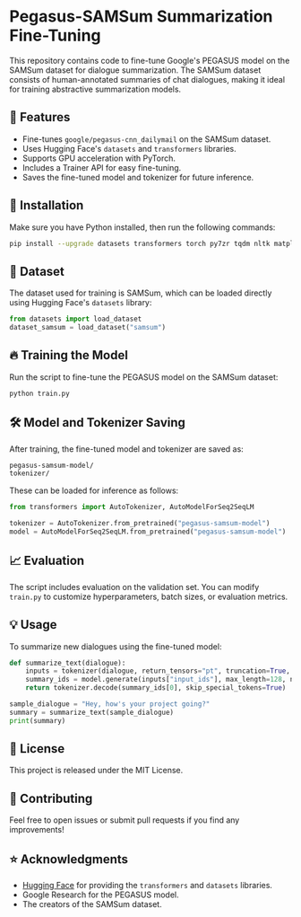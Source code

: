 # Pegasus-SAMSum Summarization Fine-Tuning

This repository contains code to fine-tune Google's PEGASUS model on the SAMSum dataset for dialogue summarization. The SAMSum dataset consists of human-annotated summaries of chat dialogues, making it ideal for training abstractive summarization models.

## 📌 Features
- Fine-tunes `google/pegasus-cnn_dailymail` on the SAMSum dataset.
- Uses Hugging Face's `datasets` and `transformers` libraries.
- Supports GPU acceleration with PyTorch.
- Includes a Trainer API for easy fine-tuning.
- Saves the fine-tuned model and tokenizer for future inference.

## 🚀 Installation
Make sure you have Python installed, then run the following commands:

```bash
pip install --upgrade datasets transformers torch py7zr tqdm nltk matplotlib pandas
```

## 📂 Dataset
The dataset used for training is SAMSum, which can be loaded directly using Hugging Face's `datasets` library:

```python
from datasets import load_dataset
dataset_samsum = load_dataset("samsum")
```

## 🔥 Training the Model
Run the script to fine-tune the PEGASUS model on the SAMSum dataset:

```python
python train.py
```

## 🛠 Model and Tokenizer Saving
After training, the fine-tuned model and tokenizer are saved as:
```bash
pegasus-samsum-model/
tokenizer/
```
These can be loaded for inference as follows:

```python
from transformers import AutoTokenizer, AutoModelForSeq2SeqLM

tokenizer = AutoTokenizer.from_pretrained("pegasus-samsum-model")
model = AutoModelForSeq2SeqLM.from_pretrained("pegasus-samsum-model")
```

## 📈 Evaluation
The script includes evaluation on the validation set. You can modify `train.py` to customize hyperparameters, batch sizes, or evaluation metrics.

## 💡 Usage
To summarize new dialogues using the fine-tuned model:

```python
def summarize_text(dialogue):
    inputs = tokenizer(dialogue, return_tensors="pt", truncation=True, max_length=1024)
    summary_ids = model.generate(inputs["input_ids"], max_length=128, num_beams=5, early_stopping=True)
    return tokenizer.decode(summary_ids[0], skip_special_tokens=True)

sample_dialogue = "Hey, how's your project going?"  
summary = summarize_text(sample_dialogue)
print(summary)
```

## 📜 License
This project is released under the MIT License.

## 🤝 Contributing
Feel free to open issues or submit pull requests if you find any improvements!

## ⭐ Acknowledgments
- [Hugging Face](https://huggingface.co/) for providing the `transformers` and `datasets` libraries.
- Google Research for the PEGASUS model.
- The creators of the SAMSum dataset.

